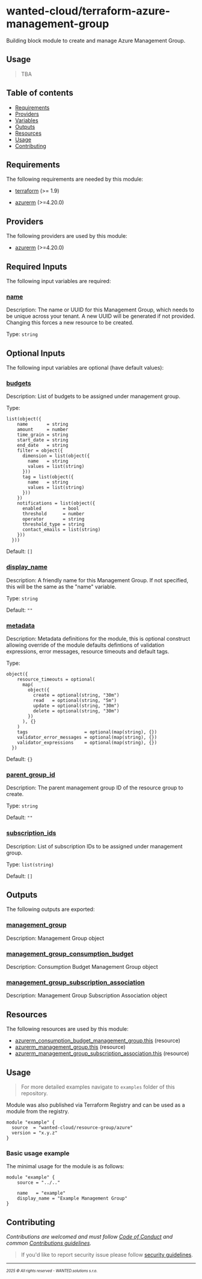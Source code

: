 <!-- BEGIN_TF_DOCS -->
# wanted-cloud/terraform-azure-management-group

Building block module to create and manage Azure Management Group.

## Usage

> TBA

## Table of contents

- [Requirements](#requirements)
- [Providers](#providers)
- [Variables](#inputs)
- [Outputs](#outputs)
- [Resources](#resources)
- [Usage](#usage)
- [Contributing](#contributing)

## Requirements

The following requirements are needed by this module:

- <a name="requirement_terraform"></a> [terraform](#requirement\_terraform) (>= 1.9)

- <a name="requirement_azurerm"></a> [azurerm](#requirement\_azurerm) (>=4.20.0)

## Providers

The following providers are used by this module:

- <a name="provider_azurerm"></a> [azurerm](#provider\_azurerm) (>=4.20.0)

## Required Inputs

The following input variables are required:

### <a name="input_name"></a> [name](#input\_name)

Description: The name or UUID for this Management Group, which needs to be unique across your tenant. A new UUID will be generated if not provided. Changing this forces a new resource to be created.

Type: `string`

## Optional Inputs

The following input variables are optional (have default values):

### <a name="input_budgets"></a> [budgets](#input\_budgets)

Description: List of budgets to be assigned under management group.

Type:

```hcl
list(object({
    name       = string
    amount     = number
    time_grain = string
    start_date = string
    end_date   = string
    filter = object({
      dimension = list(object({
        name   = string
        values = list(string)
      }))
      tag = list(object({
        name   = string
        values = list(string)
      }))
    })
    notifications = list(object({
      enabled        = bool
      threshold      = number
      operator       = string
      threshold_type = string
      contact_emails = list(string)
    }))
  }))
```

Default: `[]`

### <a name="input_display_name"></a> [display\_name](#input\_display\_name)

Description: A friendly name for this Management Group. If not specified, this will be the same as the "name" variable.

Type: `string`

Default: `""`

### <a name="input_metadata"></a> [metadata](#input\_metadata)

Description: Metadata definitions for the module, this is optional construct allowing override of the module defaults defintions of validation expressions, error messages, resource timeouts and default tags.

Type:

```hcl
object({
    resource_timeouts = optional(
      map(
        object({
          create = optional(string, "30m")
          read   = optional(string, "5m")
          update = optional(string, "30m")
          delete = optional(string, "30m")
        })
      ), {}
    )
    tags                     = optional(map(string), {})
    validator_error_messages = optional(map(string), {})
    validator_expressions    = optional(map(string), {})
  })
```

Default: `{}`

### <a name="input_parent_group_id"></a> [parent\_group\_id](#input\_parent\_group\_id)

Description: The parent management group ID of the resource group to create.

Type: `string`

Default: `""`

### <a name="input_subscription_ids"></a> [subscription\_ids](#input\_subscription\_ids)

Description: List of subscription IDs to be assigned under management group.

Type: `list(string)`

Default: `[]`

## Outputs

The following outputs are exported:

### <a name="output_management_group"></a> [management\_group](#output\_management\_group)

Description: Management Group object

### <a name="output_management_group_consumption_budget"></a> [management\_group\_consumption\_budget](#output\_management\_group\_consumption\_budget)

Description: Consumption Budget Management Group object

### <a name="output_management_group_subscription_association"></a> [management\_group\_subscription\_association](#output\_management\_group\_subscription\_association)

Description: Management Group Subscription Association object

## Resources

The following resources are used by this module:

- [azurerm_consumption_budget_management_group.this](https://registry.terraform.io/providers/hashicorp/azurerm/latest/docs/resources/consumption_budget_management_group) (resource)
- [azurerm_management_group.this](https://registry.terraform.io/providers/hashicorp/azurerm/latest/docs/resources/management_group) (resource)
- [azurerm_management_group_subscription_association.this](https://registry.terraform.io/providers/hashicorp/azurerm/latest/docs/resources/management_group_subscription_association) (resource)

## Usage

> For more detailed examples navigate to `examples` folder of this repository.

Module was also published via Terraform Registry and can be used as a module from the registry.

```hcl
module "example" {
  source  = "wanted-cloud/resource-group/azure"
  version = "x.y.z"
}
```

### Basic usage example

The minimal usage for the module is as follows:

```hcl
module "example" {
    source = "../.."
    
    name   = "example"
    display_name = "Example Management Group"
}
```
## Contributing

_Contributions are welcomed and must follow [Code of Conduct](https://github.com/wanted-cloud/.github?tab=coc-ov-file) and common [Contributions guidelines](https://github.com/wanted-cloud/.github/blob/main/docs/CONTRIBUTING.md)._

> If you'd like to report security issue please follow [security guidelines](https://github.com/wanted-cloud/.github?tab=security-ov-file).
---
<sup><sub>_2025 &copy; All rights reserved - WANTED.solutions s.r.o._</sub></sup>
<!-- END_TF_DOCS -->